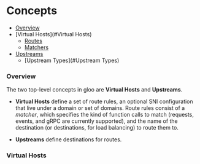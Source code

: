 # Concepts

- [Overview](#Overview)
- [Virtual Hosts](#Virtual Hosts)
    - [Routes](#Routes)
    - [Matchers](#Matchers)
- [Upstreams](#Upstreams)
    - [Upstream Types](#Upstream Types)




<a name="Overview"/>

### Overview

The two top-level concepts in gloo are **Virtual Hosts** and **Upstreams**.

- **Virtual Hosts** define a set of route rules, an optional SNI configuration that live under a domain or set of domains.
Route rules consist of a *matcher*, which specifies the kind of function calls to match (requests, events, 
and gRPC are currently supported), and the name of the destination (or destinations, for load balancing) to route them to.

- **Upstreams** define destinations for routes. 


<a name="Virtual Hosts"/>

### Virtual Hosts

